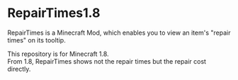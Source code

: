 # RepairTimes1.8

RepairTimes is a Minecraft Mod, which enables you to view an item's "repair times" on its tooltip.

This repository is for Minecraft 1.8.<br>
From 1.8, RepairTimes shows not the repair times but the repair cost directly.
